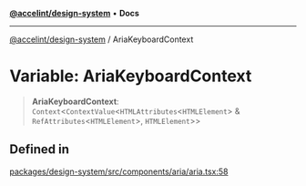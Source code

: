 [**@accelint/design-system**](../README.md) • **Docs**

***

[@accelint/design-system](../README.md) / AriaKeyboardContext

# Variable: AriaKeyboardContext

> **AriaKeyboardContext**: `Context`\<`ContextValue`\<`HTMLAttributes`\<`HTMLElement`\> & `RefAttributes`\<`HTMLElement`\>, `HTMLElement`\>\>

## Defined in

[packages/design-system/src/components/aria/aria.tsx:58](https://github.com/gohypergiant/standard-toolkit/blob/258694cea8ed8bbd956b3cf5da47c2c9debcf127/packages/design-system/src/components/aria/aria.tsx#L58)
